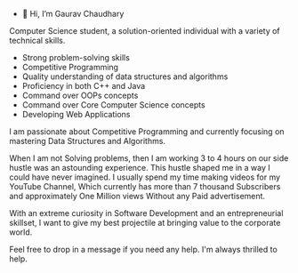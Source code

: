 - 👋 Hi, I’m Gaurav Chaudhary

Computer Science student, a solution-oriented individual with a variety of technical skills.
- Strong problem-solving skills
- Competitive Programming
- Quality understanding of data structures and algorithms
- Proficiency in both C++ and Java
- Command over OOPs concepts
- Command over Core Computer Science concepts
- Developing Web Applications

l am passionate about Competitive Programming and currently focusing on mastering Data Structures and Algorithms.

When I am not Solving problems, then I am working 3 to 4 hours on our side hustle was an astounding experience. This hustle shaped me in a way I could have never imagined. I usually spend my time making videos for my YouTube Channel, Which currently has more than 7 thousand Subscribers and approximately One Million views Without any Paid advertisement.

With an extreme curiosity in Software Development and an entrepreneurial skillset, I want to give my best projectile at bringing value to the corporate world.

Feel free to drop in a message if you need any help. I'm always thrilled to help. 
